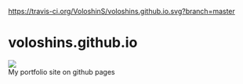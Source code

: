 https://travis-ci.org/VoloshinS/voloshins.github.io.svg?branch=master

# voloshins.github.io
<img src='https://travis-ci.org/VoloshinS/voloshins.github.io.svg?branch=master' /><br>
My portfolio site on github pages

